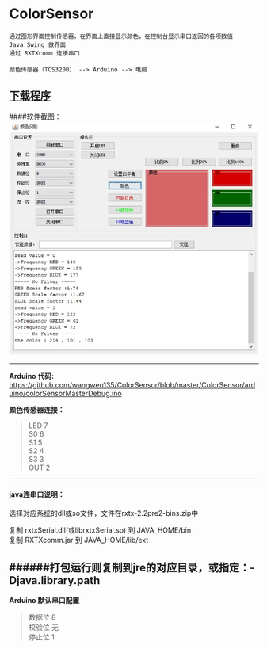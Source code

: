 # ColorSensor


    通过图形界面控制传感器，在界面上直接显示颜色，在控制台显示串口返回的各项数值
    Java Swing 做界面
    通过 RXTXcomm 连接串口
    
    颜色传感器（TCS3200） --> Arduino --> 电脑


[下载程序](https://github.com/wangwen135/ColorSensor/raw/master/ColorSensor/release/ColorSensor-0.1.zip)
---

####软件截图：  
![image](https://github.com/wangwen135/ColorSensor/blob/master/ColorSensor/image/%E8%BD%AF%E4%BB%B6%E6%88%AA%E5%9B%BE.jpg)

---

**Arduino 代码:**  
https://github.com/wangwen135/ColorSensor/blob/master/ColorSensor/arduino/colorSensorMasterDebug.ino
  
**颜色传感器连接：**
>LED 7  
>S0  6  
>S1  5  
>S2  4  
>S3  3  
>OUT 2  

---

#### java连串口说明：  
选择对应系统的dll或so文件，文件在rxtx-2.2pre2-bins.zip中

复制 rxtxSerial.dll(或librxtxSerial.so) 到 JAVA_HOME/bin  
复制 RXTXcomm.jar 到 JAVA_HOME/lib/ext  

######打包运行则复制到jre的对应目录，或指定：-Djava.library.path
---
**Arduino 默认串口配置**  
>数据位 8  
>校验位 无  
>停止位 1  



